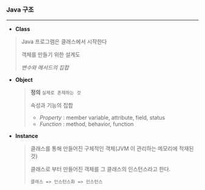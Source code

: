 ### Java 구조

---

* **Class**

> Java 프로그램은 클래스에서 시작한다
>
> 객체를 만들기 위한 설계도
>
> *변수와 메서드의 집합*

 * **Object**

   > **정의** `실제로 존재하는 것`
   >
   > 속성과 기능의 집합
   >
   > * _Property_ : member variable, attribute, field, status
   > * _Function_ : method, behavior, function

* **Instance**

  > 클래스를 통해 만들어진 구체적인 객체(JVM 이 관리하는 메모리에 적재된 것)
  >
  > 클래스로 부터 만들어진 객체를 그 클래스의 인스턴스라고 한다.
  >
  > `클래스 => 인스턴스화 => 인스턴스`

